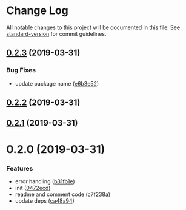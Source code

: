 # Change Log

All notable changes to this project will be documented in this file. See [standard-version](https://github.com/conventional-changelog/standard-version) for commit guidelines.

## [0.2.3](https://github.com/asyarb/react-use-googlelogin/compare/v0.2.1...v0.2.3) (2019-03-31)


### Bug Fixes

* update package name ([e6b3e52](https://github.com/asyarb/react-use-googlelogin/commit/e6b3e52))



## [0.2.2](https://github.com/asyarb/react-use-googlelogin/compare/v0.2.1...v0.2.2) (2019-03-31)



## [0.2.1](https://github.com/asyarb/react-use-googlelogin/compare/v0.2.0...v0.2.1) (2019-03-31)



# 0.2.0 (2019-03-31)


### Features

* error handling ([b31fb1e](https://github.com/asyarb/react-use-googleoauth/commit/b31fb1e))
* init ([0472ecd](https://github.com/asyarb/react-use-googleoauth/commit/0472ecd))
* readme and comment code ([c7f238a](https://github.com/asyarb/react-use-googleoauth/commit/c7f238a))
* update deps ([ca48a94](https://github.com/asyarb/react-use-googleoauth/commit/ca48a94))
